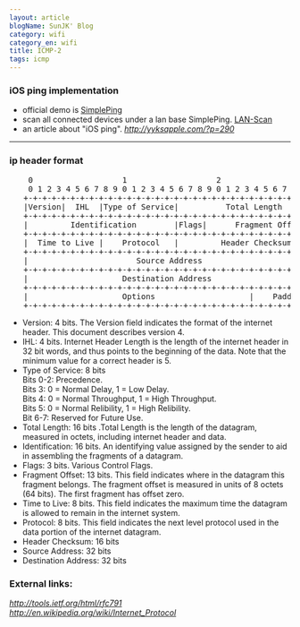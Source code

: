 ```yaml
---
layout: article
blogName: SunJK' Blog 
category: wifi
category_en: wifi
title: ICMP-2
tags: icmp 
---
```

### iOS ping implementation
* official demo is [SimplePing](https://developer.apple.com/library/mac/samplecode/SimplePing/Introduction/Intro.html#//apple_ref/doc/uid/DTS10000716-Intro-DontLinkElementID_2)
* scan all connected devices under a lan base SimplePing. [LAN-Scan](https://github.com/mongizaidi/LAN-Scan/tree/master/LAN%20Scan)
* an article about "iOS ping". _<http://yyksapple.com/?p=290>_

---

### ip header format

<pre>
    0                   1                   2                   3    
    0 1 2 3 4 5 6 7 8 9 0 1 2 3 4 5 6 7 8 9 0 1 2 3 4 5 6 7 8 9 0 1
   +-+-+-+-+-+-+-+-+-+-+-+-+-+-+-+-+-+-+-+-+-+-+-+-+-+-+-+-+-+-+-+-+
   |Version|  IHL  |Type of Service|          Total Length         |
   +-+-+-+-+-+-+-+-+-+-+-+-+-+-+-+-+-+-+-+-+-+-+-+-+-+-+-+-+-+-+-+-+
   |         Identification        |Flags|      Fragment Offset    |
   +-+-+-+-+-+-+-+-+-+-+-+-+-+-+-+-+-+-+-+-+-+-+-+-+-+-+-+-+-+-+-+-+
   |  Time to Live |    Protocol   |         Header Checksum       |
   +-+-+-+-+-+-+-+-+-+-+-+-+-+-+-+-+-+-+-+-+-+-+-+-+-+-+-+-+-+-+-+-+
   |                       Source Address                          |
   +-+-+-+-+-+-+-+-+-+-+-+-+-+-+-+-+-+-+-+-+-+-+-+-+-+-+-+-+-+-+-+-+
   |                    Destination Address                        |
   +-+-+-+-+-+-+-+-+-+-+-+-+-+-+-+-+-+-+-+-+-+-+-+-+-+-+-+-+-+-+-+-+
   |                    Options                    |    Padding    |
   +-+-+-+-+-+-+-+-+-+-+-+-+-+-+-+-+-+-+-+-+-+-+-+-+-+-+-+-+-+-+-+-+
</pre>

* Version:  4 bits. The Version field indicates the format of the internet header.  This
    document describes version 4.
* IHL:  4 bits. Internet Header Length is the length of the internet header in 32
    bit words, and thus points to the beginning of the data.  Note that
    the minimum value for a correct header is 5.
* Type of Service:  8 bits<br>
  Bits 0-2:  Precedence.<br>
  Bits   3:  0 = Normal Delay, 1 = Low Delay.<br>
  Bits   4:  0 = Normal Throughput, 1 = High Throughput.<br>
  Bits   5:  0 = Normal Relibility, 1 = High Relibility.<br>
  Bit  6-7:  Reserved for Future Use.
* Total Length:  16 bits .Total Length is the length of the datagram, measured in octets, including internet header and data. 
* Identification:  16 bits. An identifying value assigned by the sender to aid in assembling the fragments of a datagram.
* Flags:  3 bits. Various Control Flags.
* Fragment Offset:  13 bits. This field indicates where in the datagram this fragment belongs. The fragment offset is measured in units of 8 octets (64 bits).  The first fragment has offset zero.
* Time to Live:  8 bits. This field indicates the maximum time the datagram is allowed to remain in the internet system. 
* Protocol:  8 bits. This field indicates the next level protocol used in the data portion of the internet datagram.
* Header Checksum:  16 bits
* Source Address:  32 bits
* Destination Address:  32 bits

### External links:
_<http://tools.ietf.org/html/rfc791>_<br>
_<http://en.wikipedia.org/wiki/Internet_Protocol>_
